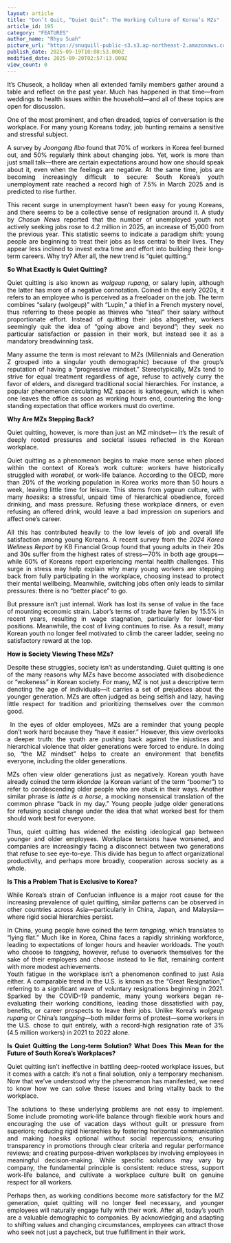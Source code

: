 ```yaml
---
layout: article
title: "Don’t Quit, “Quiet Quit”: The Working Culture of Korea’s MZs"
article_id: 195
category: "FEATURES"
author_name: "Rhyu Suah"
picture_url: "https://snuquill-public-s3.s3.ap-northeast-2.amazonaws.com/photo/article/507987ef-301d-4a21-8c5f-4de46b214e18.jpeg"
publish_date: 2025-09-19T10:08:53.000Z
modified_date: 2025-09-20T02:57:13.000Z
view_count: 0
---
```


<p style="text-align:justify;"><span style="color:black;">It’s Chuseok, a holiday when all extended family members gather around a table and reflect on the past year. Much has happened in that time—from weddings to health issues within the household—and all of these topics are open for discussion.&nbsp;</span></p><p style="text-align:justify;"><span style="color:black;">One of the most prominent, and often dreaded, topics of conversation is the workplace. For many young Koreans today, job hunting remains a sensitive and stressful subject.</span></p><p style="text-align:justify;"><span style="color:black;">A survey by <i>Joongang Ilbo</i> found that 70% of workers in Korea feel burned out, and 50% regularly think about changing jobs. Yet, work is more than just small talk—there are certain expectations around how one should speak about it, even when the feelings are negative. At the same time, jobs are becoming increasingly difficult to secure: South Korea’s youth unemployment rate reached a record high of 7.5% in March 2025 and is predicted to rise further.&nbsp;</span></p><p style="text-align:justify;"><span style="color:black;">This recent surge in unemployment hasn’t been easy for young Koreans, and there seems to be a collective sense of resignation around it. A study by <i>Chosun News</i> reported that the number of unemployed youth not actively seeking jobs rose to 4.2 million in 2025, an increase of 15,000 from the previous year. This statistic seems to indicate a paradigm shift: young people are beginning to treat their jobs as less central to their lives. They appear less inclined to invest extra time and effort into building their long-term careers. Why try? After all, the new trend is “quiet quitting.”</span></p><p style="text-align:justify;"><span style="color:black;"><strong>So What Exactly is Quiet Quitting?&nbsp;</strong></span></p><p style="text-align:justify;"><span style="color:black;">Quiet quitting is also known as <i>wolgeup rupang</i>, or salary lupin, although the latter has more of a negative connotation. Coined in the early 2020s, it refers to an employee who is perceived as a freeloader on the job. The term combines “salary (wolgeup)” with “Lupin,” a thief in a French mystery novel, thus referring to these people as thieves who “steal” their salary without proportionate effort. Instead of quitting their jobs altogether, workers seemingly quit the idea of “going above and beyond”; they seek no particular satisfaction or passion in their work, but instead see it as a mandatory breadwinning task.</span></p><p style="text-align:justify;"><span style="color:black;">Many assume the term is most relevant to MZs (Millennials and Generation Z grouped into a singular youth demographic) because of the group’s reputation of having a “progressive mindset.” Stereotypically, MZs tend to strive for equal treatment regardless of age, refuse to actively curry the favor of elders, and disregard traditional social hierarchies. For instance, a popular phenomenon circulating MZ spaces is kaltoegeun, which is when one leaves the office as soon as working hours end, countering the long-standing expectation that office workers must do overtime.</span></p><p style="text-align:justify;"><span style="color:black;"><strong>Why Are MZs Stepping Back?</strong></span></p><p style="text-align:justify;"><span style="color:black;">Quiet quitting, however, is more than just an MZ mindset— it’s the result of deeply rooted pressures and societal issues reflected in the Korean workplace.&nbsp;</span></p><p style="text-align:justify;"><span style="color:black;">Quiet quitting as a phenomenon begins to make more sense when placed within the context of Korea’s work culture: workers have historically struggled with <i>worabel</i>, or work-life balance. According to the OECD, more than 20% of the working population in Korea works more than 50 hours a week, leaving little time for leisure. This stems from <i>yageun</i> culture, with many <i>hoesiks</i>: a stressful, unpaid time of hierarchical obedience, forced drinking, and mass pressure. Refusing these workplace dinners, or even refusing an offered drink, would leave a bad impression on superiors and affect one’s career.&nbsp;</span></p><p style="text-align:justify;"><span style="color:black;">All this has contributed heavily to the low levels of job and overall life satisfaction among young Koreans. A recent survey from the <i>2024 Korea Wellness Report</i> by KB Financial Group found that young adults in their 20s and 30s suffer from the highest rates of stress—70% in both age groups—while 60% of Koreans report experiencing mental health challenges. This surge in stress may help explain why many young workers are stepping back from fully participating in the workplace, choosing instead to protect their mental wellbeing. Meanwhile, switching jobs often only leads to similar pressures: there is no “better place” to go.&nbsp;</span></p><p style="text-align:justify;"><span style="color:black;">But pressure isn’t just internal. Work has lost its sense of value in the face of mounting economic strain. Labor’s terms of trade have fallen by 15.5% in recent years, resulting in wage stagnation, particularly for lower-tier positions. Meanwhile, the cost of living continues to rise. As a result, many Korean youth no longer feel motivated to climb the career ladder, seeing no satisfactory reward at the top.</span></p><p style="text-align:justify;"><span style="color:black;"><strong>How is Society Viewing These MZs?&nbsp;</strong></span></p><p style="text-align:justify;"><span style="color:black;">Despite these struggles, society isn’t as understanding. Quiet quitting is one of the many reasons why MZs have become associated with disobedience or “wokeness” in Korean society. For many, MZ is not just a descriptive term denoting the age of individuals—it carries a set of prejudices about the younger generation. MZs are often judged as being selfish and lazy, having little respect for tradition and prioritizing themselves over the common good.</span></p><p style="text-align:justify;"><span style="color:black;">&nbsp;In the eyes of older employees, MZs are a reminder that young people don’t work hard because they “have it easier.” However, this view overlooks a deeper truth: the youth are pushing back against the injustices and hierarchical violence that older generations were forced to endure. In doing so, “the MZ mindset” helps to create an environment that benefits everyone, including the older generations.&nbsp;</span></p><p style="text-align:justify;"><span style="color:black;">MZs often view older generations just as negatively. Korean youth have already coined the term <i>kkondae&nbsp;</i>(a Korean variant of the term “boomer”) to refer to condescending older people who are stuck in their ways. Another similar phrase is <i>latte is a horse</i>, a mocking nonsensical translation of the common phrase “back in my day.” Young people judge older generations for refusing social change under the idea that what worked best for them should work best for everyone.</span></p><p style="text-align:justify;"><span style="color:black;">Thus, quiet quitting has widened the existing ideological gap between younger and older employees. Workplace tensions have worsened, and companies are increasingly facing a disconnect between two generations that refuse to see eye-to-eye. This divide has begun to affect organizational productivity, and perhaps more broadly, cooperation across society as a whole.&nbsp;</span></p><p style="text-align:justify;"><span style="color:black;"><strong>Is This a Problem That is Exclusive to Korea?&nbsp;</strong></span></p><p style="text-align:justify;"><span style="color:black;">While Korea’s strain of Confucian influence is a major root cause for the increasing prevalence of quiet quitting, similar patterns can be observed in other countries across Asia—particularly in China, Japan, and Malaysia—where rigid social hierarchies persist.&nbsp;</span></p><p style="text-align:justify;"><span style="color:black;">In China, young people have coined the term <i>tangping</i>, which translates to “lying flat.” Much like in Korea, China faces a rapidly shrinking workforce, leading to expectations of longer hours and heavier workloads. The youth who choose to <i>tangping</i>, however, refuse to overwork themselves for the sake of their employers and choose instead to lie flat, remaining content with more modest achievements.&nbsp;</span><br><span style="color:black;">Youth fatigue in the workplace isn’t a phenomenon confined to just Asia either. A comparable trend in the U.S. is known as the “Great Resignation,” referring to a significant wave of voluntary resignations beginning in 2021. Sparked by the COVID-19 pandemic, many young workers began re-evaluating their working conditions, leading those dissatisfied with pay, benefits, or career prospects to leave their jobs. Unlike Korea’s <i>wolgeup rupang</i> or China’s <i>tangping</i>—both milder forms of protest—some workers in the U.S. chose to quit entirely, with a record-high resignation rate of 3% (4.5 million workers) in 2021 to 2022 alone.</span></p><p style="text-align:justify;"><span style="color:black;"><strong>Is Quiet Quitting the Long-term Solution? What Does This Mean for the Future of South Korea’s Workplaces?&nbsp;</strong></span></p><p style="text-align:justify;"><span style="color:black;">Quiet quitting isn’t ineffective in battling deep-rooted workplace issues, but it comes with a catch: it’s not a final solution, only a temporary mechanism. Now that we’ve understood why the phenomenon has manifested, we need to know how we can solve these issues and bring vitality back to the workplace.&nbsp;</span></p><p style="text-align:justify;"><span style="color:black;">The solutions to these underlying problems are not easy to implement. Some include promoting work-life balance through flexible work hours and encouraging the use of vacation days without guilt or pressure from superiors; reducing rigid hierarchies by fostering horizontal communication and making <i>hoesiks&nbsp;</i>optional without social repercussions; ensuring transparency in promotions through clear criteria and regular performance reviews; and creating purpose-driven workplaces by involving employees in meaningful decision-making. While specific solutions may vary by company, the fundamental principle is consistent: reduce stress, support work-life balance, and cultivate a workplace culture built on genuine respect for all workers.</span></p><p style="text-align:justify;"><span style="color:black;">Perhaps then, as working conditions become more satisfactory for the MZ generation, quiet quitting will no longer feel necessary, and younger employees will naturally engage fully with their work. After all, today’s youth are a valuable demographic to companies. By acknowledging and adapting to shifting values and changing circumstances, employees can attract those who seek not just a paycheck, but true fulfillment in their work.&nbsp;</span></p>
